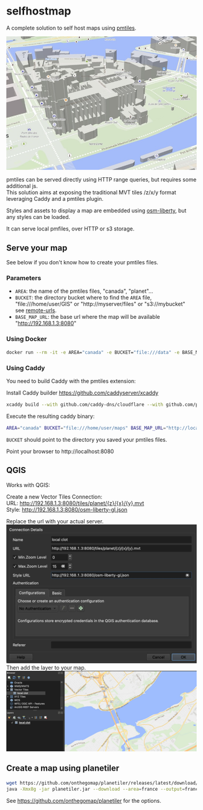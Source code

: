 # selfhostmap

A complete solution to self host maps using [pmtiles](https://docs.protomaps.com/pmtiles/).

![amap](/img/example.jpg)

pmtiles can be served directly using HTTP range queries, but requires some additional js.  
This solution aims at exposing the traditional MVT tiles /z/x/y format leveraging Caddy and a pmtiles plugin.  

Styles and assets to display a map are embedded using [osm-liberty](https://maputnik.github.io/osm-liberty/), but any styles can be loaded.

It can serve local pmfiles, over HTTP or s3 storage.

## Serve your map

See below if you don't know how to create your pmtiles files.

### Parameters
- `AREA`: the name of the pmtiles files, "canada", "planet"... 
- `BUCKET`: the directory bucket where to find the `AREA` file, "file:///home/user/GIS" or "http://myserver/files" or "s3://mybucket"  
  see [remote-urls](https://github.com/protomaps/go-pmtiles?tab=readme-ov-file#remote-urls).
- `BASE_MAP_URL`: the base url where the map will be available "http://192.168.1.3:8080"
 
### Using Docker
```sh
docker run --rm -it -e AREA="canada" -e BUCKET="file:///data" -e BASE_MAP_URL="http://192.168.1.3:8080" ghcr.io/akhenakh/selfhostmap:main 
```
### Using Caddy

You need to build Caddy with the pmtiles extension:

Install Caddy builder https://github.com/caddyserver/xcaddy

```sh
xcaddy build --with github.com/caddy-dns/cloudflare --with github.com/protomaps/go-pmtiles/caddy
```

Execute the resulting caddy binary:
```sh
AREA="canada" BUCKET="file:///home/user/maps" BASE_MAP_URL="http://localhost:8080" ./caddy run -c ./Caddyfile.local
```
`BUCKET` should point to the directory you saved your pmtiles files.

Point your browser to http://localhost:8080

## QGIS

Works with QGIS:

Create a new Vector Tiles Connection:  
URL: http://192.168.1.3:8080/tiles/planet/{z}/{x}/{y}.mvt  
Style: http://192.168.1.3:8080/osm-liberty-gl.json  

Replace the url with your actual server.  
    ![QGIS](/img/qgis.jpg)
Then add the layer to your map.  
    ![QGISMap](/img/qgismap.jpg)

## Create a map using planetiler
```sh
wget https://github.com/onthegomap/planetiler/releases/latest/download/planetiler.jar
java -Xmx8g -jar planetiler.jar --download --area=france --output=france.pmtiles
```

See https://github.com/onthegomap/planetiler for the options.

